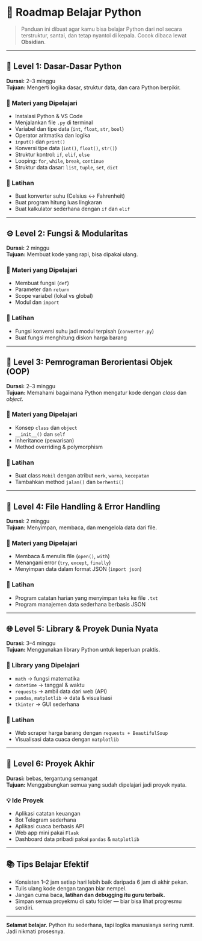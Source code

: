 # 🐍 Roadmap Belajar Python

> Panduan ini dibuat agar kamu bisa belajar Python dari nol secara terstruktur, santai, dan tetap nyantol di kepala. Cocok dibaca lewat **Obsidian**.

---

## 🌱 Level 1: Dasar-Dasar Python
**Durasi:** 2–3 minggu  
**Tujuan:** Mengerti logika dasar, struktur data, dan cara Python berpikir.

### 🔹 Materi yang Dipelajari
- Instalasi Python & VS Code
- Menjalankan file `.py` di terminal
- Variabel dan tipe data (`int`, `float`, `str`, `bool`)
- Operator aritmatika dan logika
- `input()` dan `print()`
- Konversi tipe data (`int()`, `float()`, `str()`)
- Struktur kontrol: `if`, `elif`, `else`
- Looping: `for`, `while`, `break`, `continue`
- Struktur data dasar: `list`, `tuple`, `set`, `dict`

### 🧩 Latihan
- Buat konverter suhu (Celsius ↔ Fahrenheit)
- Buat program hitung luas lingkaran
- Buat kalkulator sederhana dengan `if` dan `elif`

---

## ⚙️ Level 2: Fungsi & Modularitas
**Durasi:** 2 minggu  
**Tujuan:** Membuat kode yang rapi, bisa dipakai ulang.

### 🔹 Materi yang Dipelajari
- Membuat fungsi (`def`)
- Parameter dan `return`
- Scope variabel (lokal vs global)
- Modul dan `import`
### 🧩 Latihan
- Fungsi konversi suhu jadi modul terpisah (`converter.py`)
- Buat fungsi menghitung diskon harga barang

---

## 🧠 Level 3: Pemrograman Berorientasi Objek (OOP)
**Durasi:** 2–3 minggu  
**Tujuan:** Memahami bagaimana Python mengatur kode dengan *class* dan *object*.

### 🔹 Materi yang Dipelajari
- Konsep `class` dan `object`
- `__init__()` dan `self`
- Inheritance (pewarisan)
- Method overriding & polymorphism

### 🧩 Latihan
- Buat class `Mobil` dengan atribut `merk`, `warna`, `kecepatan`
- Tambahkan method `jalan()` dan `berhenti()`

---

## 💾 Level 4: File Handling & Error Handling
**Durasi:** 2 minggu  
**Tujuan:** Menyimpan, membaca, dan mengelola data dari file.

### 🔹 Materi yang Dipelajari
- Membaca & menulis file (`open()`, `with`)
- Menangani error (`try`, `except`, `finally`)
- Menyimpan data dalam format JSON (`import json`)

### 🧩 Latihan
- Program catatan harian yang menyimpan teks ke file `.txt`
- Program manajemen data sederhana berbasis JSON

---

## 🌐 Level 5: Library & Proyek Dunia Nyata
**Durasi:** 3–4 minggu  
**Tujuan:** Menggunakan library Python untuk keperluan praktis.

### 🔹 Library yang Dipelajari
- `math` → fungsi matematika
- `datetime` → tanggal & waktu
- `requests` → ambil data dari web (API)
- `pandas`, `matplotlib` → data & visualisasi
- `tkinter` → GUI sederhana

### 🧩 Latihan
- Web scraper harga barang dengan `requests + BeautifulSoup`
- Visualisasi data cuaca dengan `matplotlib`

---

## 🚀 Level 6: Proyek Akhir
**Durasi:** bebas, tergantung semangat  
**Tujuan:** Menggabungkan semua yang sudah dipelajari jadi proyek nyata.

### 💡 Ide Proyek
- Aplikasi catatan keuangan
- Bot Telegram sederhana
- Aplikasi cuaca berbasis API
- Web app mini pakai `Flask`
- Dashboard data pribadi pakai `pandas` & `matplotlib`

---

## 📚 Tips Belajar Efektif
- Konsisten 1–2 jam setiap hari lebih baik daripada 6 jam di akhir pekan.
- Tulis ulang kode dengan tangan biar nempel.
- Jangan cuma baca, **latihan dan debugging itu guru terbaik.**
- Simpan semua proyekmu di satu folder — biar bisa lihat progresmu sendiri.

---

**Selamat belajar.** Python itu sederhana, tapi logika manusianya sering rumit. Jadi nikmati prosesnya.

